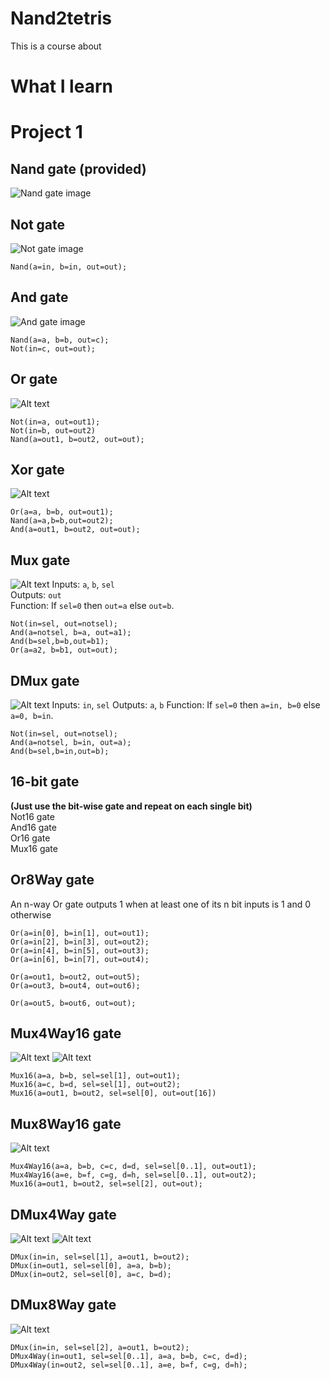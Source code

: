 # Nand2tetris
This is a course about

# What I learn

# Project 1 

## Nand gate (provided)
![Nand gate image](images_for_readme/nand.png)

## Not gate
![Not gate image](images_for_readme/not.png) 

```hdl
Nand(a=in, b=in, out=out);
```
## And gate 
![And gate image](images_for_readme/and.png)
```hdl
Nand(a=a, b=b, out=c);
Not(in=c, out=out);
```
## Or gate 
![Alt text](images_for_readme/Or.png)
```hdl
Not(in=a, out=out1);
Not(in=b, out=out2)
Nand(a=out1, b=out2, out=out);
```
## Xor gate 
![Alt text](images_for_readme/xor.png)
```hdl
Or(a=a, b=b, out=out1);
Nand(a=a,b=b,out=out2);
And(a=out1, b=out2, out=out);
```
## Mux gate  
![Alt text](images_for_readme/Mux.png)
Inputs: `a`, `b`, `sel`  
Outputs: `out`  
Function: If `sel=0` then `out=a` else `out=b`. 

```hdl
Not(in=sel, out=notsel);
And(a=notsel, b=a, out=a1); 
And(b=sel,b=b,out=b1); 
Or(a=a2, b=b1, out=out);
```
## DMux gate 
![Alt text](images_for_readme/DMux.png)
Inputs: `in`, `sel`
Outputs: `a`, `b`
Function: If `sel=0` then `a=in, b=0` else `a=0, b=in`.
```hdl
Not(in=sel, out=notsel);
And(a=notsel, b=in, out=a); 
And(b=sel,b=in,out=b);  
```
## 16-bit gate 
**(Just use the bit-wise gate and repeat on each single bit)**  
Not16 gate  
And16 gate  
Or16 gate  
Mux16 gate  
 
## Or8Way gate 
An n-way Or gate outputs 1 when at least one of its n bit inputs is 1 and 0 otherwise

```hdl
Or(a=in[0], b=in[1], out=out1);
Or(a=in[2], b=in[3], out=out2);
Or(a=in[4], b=in[5], out=out3);
Or(a=in[6], b=in[7], out=out4);

Or(a=out1, b=out2, out=out5);
Or(a=out3, b=out4, out=out6);

Or(a=out5, b=out6, out=out); 
```

## Mux4Way16 gate 
![Alt text](images_for_readme/Mux4Way16.png) 
![Alt text](images_for_readme/Mux4Way16_des.jpeg)
```hdl
Mux16(a=a, b=b, sel=sel[1], out=out1);
Mux16(a=c, b=d, sel=sel[1], out=out2);
Mux16(a=out1, b=out2, sel=sel[0], out=out[16])
```
## Mux8Way16 gate
![Alt text](images_for_readme/Mux8Way16_des.jpeg)
```hdl
Mux4Way16(a=a, b=b, c=c, d=d, sel=sel[0..1], out=out1);
Mux4Way16(a=e, b=f, c=g, d=h, sel=sel[0..1], out=out2);
Mux16(a=out1, b=out2, sel=sel[2], out=out);
```
## DMux4Way gate 
![Alt text](images_for_readme/DMux4Way.png)
![Alt text](images_for_readme/DMux4way_des.jpeg) 
```hdl
DMux(in=in, sel=sel[1], a=out1, b=out2);
DMux(in=out1, sel=sel[0], a=a, b=b);
DMux(in=out2, sel=sel[0], a=c, b=d);
```
## DMux8Way gate  
![Alt text](images_for_readme/DMux8way_des.jpeg)
```hdl
DMux(in=in, sel=sel[2], a=out1, b=out2);
DMux4Way(in=out1, sel=sel[0..1], a=a, b=b, c=c, d=d);
DMux4Way(in=out2, sel=sel[0..1], a=e, b=f, c=g, d=h);
```